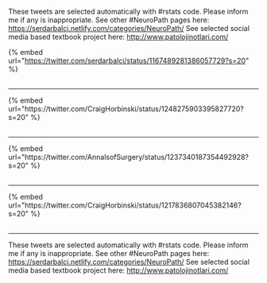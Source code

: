 

These tweets are selected automatically with #rstats code. Please inform me if any is inappropriate.
See other #NeuroPath pages here: https://serdarbalci.netlify.com/categories/NeuroPath/ 
See selected social media based textbook project here: http://www.patolojinotlari.com/

{% embed url="https://twitter.com/serdarbalci/status/1167489281386057729?s=20" %}<br>
<br>
<hr>
{% embed url="https://twitter.com/CraigHorbinski/status/1248275903395827720?s=20" %}<br>
<br>
<hr>
{% embed url="https://twitter.com/AnnalsofSurgery/status/1237340187354492928?s=20" %}<br>
<br>
<hr>
{% embed url="https://twitter.com/CraigHorbinski/status/1217836807045382146?s=20" %}<br>
<br>
<hr>


These tweets are selected automatically with #rstats code. Please inform me if any is inappropriate.
See other #NeuroPath pages here: https://serdarbalci.netlify.com/categories/NeuroPath/ 
See selected social media based textbook project here: http://www.patolojinotlari.com/
